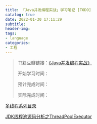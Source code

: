 ```yaml
---
title: 「Java并发编程实战」学习笔记 [TODO]
catalog: true
date: 2022-01-30 17:11:29
subtitle:
header-img:
tags:
- language
categories:
- 工程
---
```


> 书籍豆瓣链接：[《Java并发编程实战》](https://book.douban.com/subject/10484692/)
> 
> 开始学习时间：
> 
> 预计完成时间：
> 
> 实际完成时间：

[多线程系列目录](https://www.jianshu.com/p/8c16aeea7e1a) 

[JDK线程池源码分析之ThreadPoolExecutor](https://www.jianshu.com/p/072703367564)